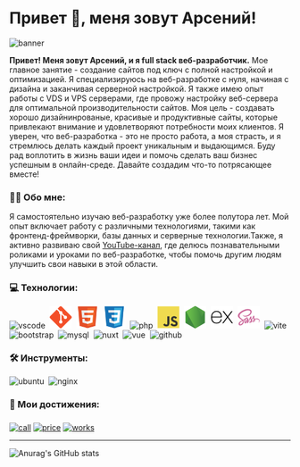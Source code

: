 
# Привет 👋, меня зовут Арсений!

<img src="https://i.imgur.com/iV2QuF2.png" alt="banner">

<b>Привет! Меня зовут Арсений, и я full stack веб-разработчик.</b> Мое главное занятие - создание сайтов под ключ с полной настройкой и оптимизацией. Я специализируюсь на веб-разработке с нуля, начиная с дизайна и заканчивая серверной настройкой. Я также имею опыт работы с VDS и VPS серверами, где провожу настройку веб-сервера для оптимальной производительности сайтов.
Моя цель - создавать хорошо дизайнинрованые, красивые и продуктивные сайты, которые привлекают внимание и удовлетворяют потребности моих клиентов. Я уверен, что веб-разработка - это не просто работа, а моя страсть, и я стремлюсь делать каждый проект уникальным и выдающимся. Буду рад воплотить в жизнь ваши идеи и помочь сделать ваш бизнес успешным в онлайн-среде. Давайте создадим что-то потрясающее вместе!

### 👨‍💻 Обо мне:

Я самостоятельно изучаю веб-разработку уже более полутора лет. Мой опыт включает работу с различными технологиями, такими как фронтенд-фреймворки, базы данных и серверные технологии.Также, я активно развиваю свой <a href="https://www.youtube.com/@arseneybaav">YouTube-канал</a>, где делюсь познавательными роликами и уроками по веб-разработке, чтобы помочь другим людям улучшить свои навыки в этой области.

### 💻 Технологии:

<div>
  <img src="https://upload.wikimedia.org/wikipedia/commons/thumb/9/9a/Visual_Studio_Code_1.35_icon.svg/1200px-Visual_Studio_Code_1.35_icon.svg.png" title="vscode" alt="vscode" width="40" height="40"/>&nbsp
  <img src="https://github.com/devicons/devicon/blob/master/icons/git/git-original.svg" title="git" alt="git" width="40" height="40"/>&nbsp
  <img src="https://github.com/devicons/devicon/blob/master/icons/html5/html5-original.svg" title="html5" alt="html5" width="40" height="40"/>&nbsp
  <img src="https://github.com/devicons/devicon/blob/master/icons/css3/css3-original.svg" title="css" alt="css" width="40" height="40"/>&nbsp
  <img src="https://upload.wikimedia.org/wikipedia/commons/thumb/2/27/PHP-logo.svg/1200px-PHP-logo.svg.png" title="php" alt="php" width="70" height="40"/>&nbsp
  <img src="https://github.com/devicons/devicon/blob/master/icons/javascript/javascript-original.svg" title="javascript" alt="javascript" width="40" height="40"/>&nbsp
  <img src="https://github.com/devicons/devicon/blob/master/icons/nodejs/nodejs-original.svg" title="nodejs" alt="nodejs" width="40" height="40"/>&nbsp
  <img src="https://github.com/devicons/devicon/blob/master/icons/express/express-original.svg" title="express" alt="express" width="40" height="40"/>&nbsp
  <img src="https://github.com/devicons/devicon/blob/master/icons/sass/sass-original.svg" title="sass/scss" alt="sass/scss" width="40" height="40"/>&nbsp;
  <img src="https://vitejs.dev/logo.svg" title="vite" alt="vite" width="40" height="40"/>&nbsp;
  <img src="https://upload.wikimedia.org/wikipedia/commons/thumb/b/b2/Bootstrap_logo.svg/800px-Bootstrap_logo.svg.png" title="bootstrap" alt="bootstrap" width="45" height="40"/>&nbsp;
  <img src="https://assets-global.website-files.com/632d8bdfaa198525e29dd55e/641c1b4e02e8cc2d3f9b010f_mysql-database-web-development-computer-software-dolphin-3f2ef1a6723e0e7faa8ac845294f02a3.png" title="mysql" alt="mysql" width="40" height="40"/>&nbsp;
  <img src="https://nuxt.com/assets/design-kit/icon-green.svg" title="nuxt" alt="nuxt" width="40" height="40"/>&nbsp;
  <img src="https://upload.wikimedia.org/wikipedia/commons/f/f1/Vue.png" title="vue" alt="vue" width="40" height="40"/>&nbsp;
  <img src="https://cdn-icons-png.flaticon.com/512/25/25231.png" title="github" alt="github" width="40" height="40"/>&nbsp;
</div>

### 🛠️ Инструменты:

<div>
    <img src="https://upload.wikimedia.org/wikipedia/commons/thumb/3/35/Tux.svg/800px-Tux.svg.png" title="ubuntu" alt="ubuntu" width="40" height="40"/>&nbsp
    <img src="https://egkatzioura.files.wordpress.com/2021/09/nginx-logo-rgb-large.png" title="nginx" alt="nginx" width="120" height="40"/>&nbsp
  </div>

### 🏅 Мои достижения:

###

<a href="https://arseneybaav.ru/#form"><img src="https://i.imgur.com/xOsfnOw.png" alt="call"></a>
<a href="https://arseneybaav.ru/#price"><img src="https://i.imgur.com/3huKtuv.png" alt="price"></a>
<a href="https://arseneybaav.ru/#works"><img src="https://i.imgur.com/ZA9K4Z2.png" alt="works"></a>

---

![Anurag's GitHub stats](https://github-readme-stats.vercel.app/api?username=arseneybaav&show_icons=true&theme=radical)

